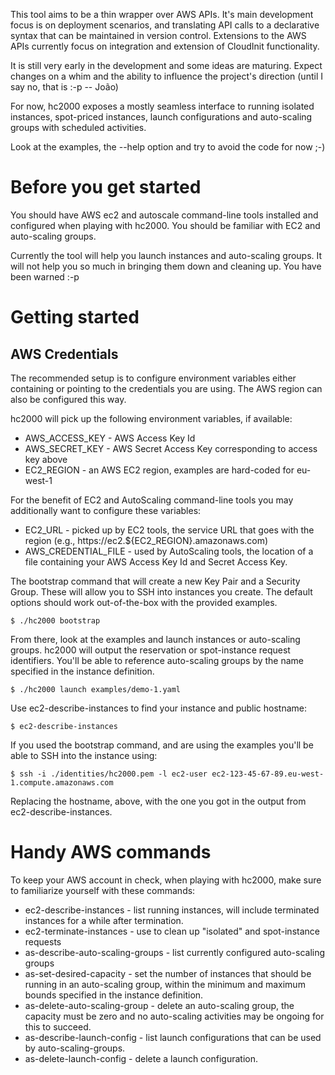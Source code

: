 This tool aims to be a thin wrapper over AWS APIs. It's main development focus
is on deployment scenarios, and translating API calls to a declarative syntax
that can be maintained in version control. Extensions to the AWS APIs currently
focus on integration and extension of CloudInit functionality.

It is still very early in the development and some ideas are maturing. Expect
changes on a whim and the ability to influence the project's direction (until I
say no, that is :-p -- João)

For now, hc2000 exposes a mostly seamless interface to running isolated
instances, spot-priced instances, launch configurations and auto-scaling groups
with scheduled activities.

Look at the examples, the --help option and try to avoid the code for now ;-)

# Before you get started

You should have AWS ec2 and autoscale command-line tools installed and
configured when playing with hc2000. You should be familiar with EC2 and
auto-scaling groups.

Currently the tool will help you launch instances and auto-scaling groups. It
will not help you so much in bringing them down and cleaning up. You have been
warned :-p

# Getting started

## AWS Credentials

The recommended setup is to configure environment variables either containing or
pointing to the credentials you are using. The AWS region can also be configured
this way.

hc2000 will pick up the following environment variables, if available:

* AWS_ACCESS_KEY - AWS Access Key Id
* AWS_SECRET_KEY - AWS Secret Access Key corresponding to access key above
* EC2_REGION - an AWS EC2 region, examples are hard-coded for eu-west-1

For the benefit of EC2 and AutoScaling command-line tools you may additionally
want to configure these variables:

* EC2_URL - picked up by EC2 tools, the service URL that goes with the region
  (e.g., https://ec2.${EC2_REGION}.amazonaws.com)
* AWS_CREDENTIAL_FILE - used by AutoScaling tools, the location of a file
  containing your AWS Access Key Id and Secret Access Key.

The bootstrap command that will create a new Key Pair and a Security Group.
These will allow you to SSH into instances you create. The default options
should work out-of-the-box with the provided examples.

    $ ./hc2000 bootstrap

From there, look at the examples and launch instances or auto-scaling groups.
hc2000 will output the reservation or spot-instance request identifiers. You'll
be able to reference auto-scaling groups by the name specified in the instance
definition.

    $ ./hc2000 launch examples/demo-1.yaml

Use ec2-describe-instances to find your instance and public hostname:

    $ ec2-describe-instances

If you used the bootstrap command, and are using the examples you'll be able to
SSH into the instance using:

    $ ssh -i ./identities/hc2000.pem -l ec2-user ec2-123-45-67-89.eu-west-1.compute.amazonaws.com

Replacing the hostname, above, with the one you got in the output from
ec2-describe-instances.

# Handy AWS commands

To keep your AWS account in check, when playing with hc2000, make sure to
familiarize yourself with these commands:

* ec2-describe-instances - list running instances, will include terminated
  instances for a while after termination.
* ec2-terminate-instances - use to clean up "isolated" and spot-instance
  requests
* as-describe-auto-scaling-groups - list currently configured auto-scaling
  groups
* as-set-desired-capacity - set the number of instances that should be running
  in an auto-scaling group, within the minimum and maximum bounds specified in
  the instance definition.
* as-delete-auto-scaling-group - delete an auto-scaling group, the capacity must
  be zero and no auto-scaling activities may be ongoing for this to succeed.
* as-describe-launch-config - list launch configurations that can be used by
  auto-scaling-groups.
* as-delete-launch-config - delete a launch configuration.
